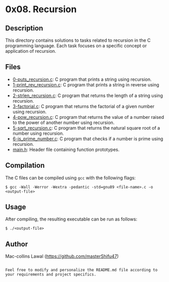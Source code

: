 # 0x08. Recursion

## Description
This directory contains solutions to tasks related to recursion in the C programming language. Each task focuses on a specific concept or application of recursion.

## Files
* [0-puts_recursion.c](./0-puts_recursion.c): C program that prints a string using recursion.
* [1-print_rev_recursion.c](./1-print_rev_recursion.c): C program that prints a string in reverse using recursion.
* [2-strlen_recursion.c](./2-strlen_recursion.c): C program that returns the length of a string using recursion.
* [3-factorial.c](./3-factorial.c): C program that returns the factorial of a given number using recursion.
* [4-pow_recursion.c](./4-pow_recursion.c): C program that returns the value of a number raised to the power of another number using recursion.
* [5-sqrt_recursion.c](./5-sqrt_recursion.c): C program that returns the natural square root of a number using recursion.
* [6-is_prime_number.c](./6-is_prime_number.c): C program that checks if a number is prime using recursion.
* [main.h](./main.h): Header file containing function prototypes.

## Compilation
The C files can be compiled using `gcc` with the following flags:
```
$ gcc -Wall -Werror -Wextra -pedantic -std=gnu89 <file-name>.c -o <output-file>
```

## Usage
After compiling, the resulting executable can be run as follows:
```
$ ./<output-file>
```

## Author
Mac-collins Lawal (https://github.com/masterShifu47)

```

Feel free to modify and personalize the README.md file according to your requirements and project specifics.
